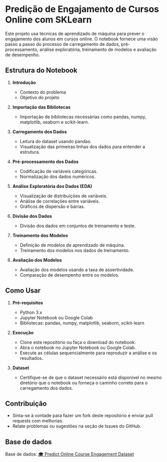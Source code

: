 # Predição de Engajamento de Cursos Online com SKLearn

Este projeto usa técnicas de aprendizado de máquina para prever o engajamento dos alunos em cursos online. 
O notebook fornece uma visão passo a passo do processo de carregamento de dados, pré-processamento, análise exploratória, treinamento de modelos e avaliação de desempenho.

## Estrutura do Notebook

1. **Introdução**
   - Contexto do problema
   - Objetivo do projeto

2. **Importação das Bibliotecas**
   - Importação de bibliotecas necessárias como pandas, numpy, matplotlib, seaborn e scikit-learn.

3. **Carregamento dos Dados**
   - Leitura do dataset usando pandas.
   - Visualização das primeiras linhas dos dados para entender a estrutura.

4. **Pré-processamento dos Dados**
   - Codificação de variáveis categóricas.
   - Normalização dos dados numéricos.

5. **Análise Exploratória dos Dados (EDA)**
   - Visualização de distribuições de variáveis.
   - Análise de correlações entre variáveis.
   - Gráficos de dispersão e barras.

6. **Divisão dos Dados**
   - Divisão dos dados em conjuntos de treinamento e teste.

7. **Treinamento dos Modelos**
   - Definição de modelos de aprendizado de máquina.
   - Treinamento dos modelos nos dados de treinamento.

8. **Avaliação dos Modelos**
   - Avaliação dos modelos usando a taxa de assertividade.
   - Comparação de desempenho entre os modelos.

## Como Usar

1. **Pré-requisitos**
   - Python 3.x
   - Jupyter Notebook ou Google Colab
   - Bibliotecas: pandas, numpy, matplotlib, seaborn, scikit-learn

2. **Execução**
   - Clone este repositório ou faça o download do notebook.
   - Abra o notebook no Jupyter Notebook ou Google Colab.
   - Execute as células sequencialmente para reproduzir a análise e os resultados.

3. **Dataset**
   - Certifique-se de que o dataset necessário está disponível no mesmo diretório que o notebook ou forneça o caminho correto para o carregamento dos dados.

## Contribuição

- Sinta-se à vontade para fazer um fork deste repositório e enviar pull requests com melhorias.
- Relate problemas ou sugestões na seção de Issues do GitHub.

## Base de dados

Base de dados: [🎓 Predict Online Course Engagement Dataset](https://www.kaggle.com/datasets/rabieelkharoua/predict-online-course-engagement-dataset)
